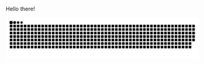 Hello there!

<img src="https://raw.githubusercontent.com/egarboggini/egarboggini/output/snake.svg" alt="Snake animation"/>

###
